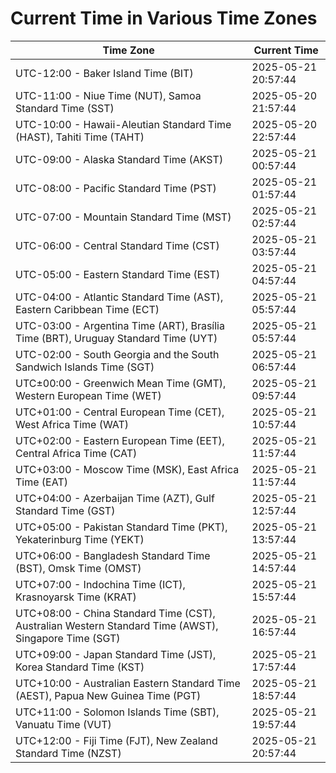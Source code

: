 # Current Time in Various Time Zones

| Time Zone | Current Time |
|-----------|--------------|
| UTC-12:00 - Baker Island Time (BIT) | 2025-05-21 20:57:44 |
| UTC-11:00 - Niue Time (NUT), Samoa Standard Time (SST) | 2025-05-20 21:57:44 |
| UTC-10:00 - Hawaii-Aleutian Standard Time (HAST), Tahiti Time (TAHT) | 2025-05-20 22:57:44 |
| UTC-09:00 - Alaska Standard Time (AKST) | 2025-05-21 00:57:44 |
| UTC-08:00 - Pacific Standard Time (PST) | 2025-05-21 01:57:44 |
| UTC-07:00 - Mountain Standard Time (MST) | 2025-05-21 02:57:44 |
| UTC-06:00 - Central Standard Time (CST) | 2025-05-21 03:57:44 |
| UTC-05:00 - Eastern Standard Time (EST) | 2025-05-21 04:57:44 |
| UTC-04:00 - Atlantic Standard Time (AST), Eastern Caribbean Time (ECT) | 2025-05-21 05:57:44 |
| UTC-03:00 - Argentina Time (ART), Brasília Time (BRT), Uruguay Standard Time (UYT) | 2025-05-21 05:57:44 |
| UTC-02:00 - South Georgia and the South Sandwich Islands Time (SGT) | 2025-05-21 06:57:44 |
| UTC±00:00 - Greenwich Mean Time (GMT), Western European Time (WET) | 2025-05-21 09:57:44 |
| UTC+01:00 - Central European Time (CET), West Africa Time (WAT) | 2025-05-21 10:57:44 |
| UTC+02:00 - Eastern European Time (EET), Central Africa Time (CAT) | 2025-05-21 11:57:44 |
| UTC+03:00 - Moscow Time (MSK), East Africa Time (EAT) | 2025-05-21 11:57:44 |
| UTC+04:00 - Azerbaijan Time (AZT), Gulf Standard Time (GST) | 2025-05-21 12:57:44 |
| UTC+05:00 - Pakistan Standard Time (PKT), Yekaterinburg Time (YEKT) | 2025-05-21 13:57:44 |
| UTC+06:00 - Bangladesh Standard Time (BST), Omsk Time (OMST) | 2025-05-21 14:57:44 |
| UTC+07:00 - Indochina Time (ICT), Krasnoyarsk Time (KRAT) | 2025-05-21 15:57:44 |
| UTC+08:00 - China Standard Time (CST), Australian Western Standard Time (AWST), Singapore Time (SGT) | 2025-05-21 16:57:44 |
| UTC+09:00 - Japan Standard Time (JST), Korea Standard Time (KST) | 2025-05-21 17:57:44 |
| UTC+10:00 - Australian Eastern Standard Time (AEST), Papua New Guinea Time (PGT) | 2025-05-21 18:57:44 |
| UTC+11:00 - Solomon Islands Time (SBT), Vanuatu Time (VUT) | 2025-05-21 19:57:44 |
| UTC+12:00 - Fiji Time (FJT), New Zealand Standard Time (NZST) | 2025-05-21 20:57:44 |
